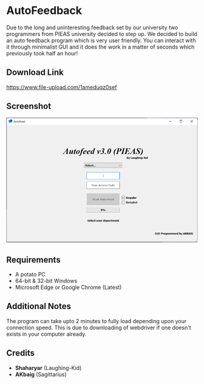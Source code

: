 # AutoFeedback

Due to the long and uninteresting feedback set by our university two programmers from PIEAS university decided to step up. We decided to build an auto feedback program which is very user friendly. You can interact with it through minimalist GUI and it does the work in a matter of seconds which previously took half an hour!

## Download Link

https://www.file-upload.com/1ameduqz0sef

## Screenshot

![autofeed GUI](/feedback/GUI.PNG)

## Requirements

* A potato PC
* 64-bit & 32-bit Windows
* Microsoft Edge or Google Chrome (Latest)

## Additional Notes

The program can take upto 2 minutes to fully load depending upon your connection speed. This is due to downloading of webdriver if one doesn't exists in your computer already.

## Credits

* __Shaharyar__ (Laughing-Kid)
* __AKbaig__ (Sagittarius)
